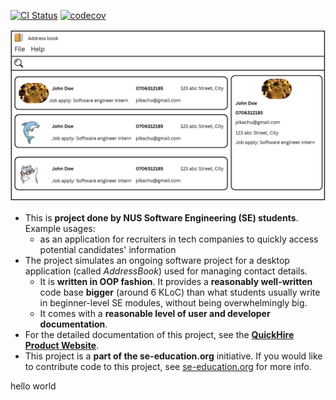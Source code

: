 [![CI Status](https://github.com/se-edu/addressbook-level3/workflows/Java%20CI/badge.svg)](https://github.com/se-edu/addressbook-level3/actions)
[![codecov](https://codecov.io/gh/AY2425S2-CS2103T-T16-3/tp/graph/badge.svg?token=AL9NMUSTGX)](https://codecov.io/gh/AY2425S2-CS2103T-T16-3/tp)

![Ui](docs/images/Ui.png)

* This is **project done by NUS Software Engineering (SE) students**.<br>
  Example usages:
  * as an application for recruiters in tech companies to quickly access potential candidates' information
* The project simulates an ongoing software project for a desktop application (called _AddressBook_) used for managing contact details.
  * It is **written in OOP fashion**. It provides a **reasonably well-written** code base **bigger** (around 6 KLoC) than what students usually write in beginner-level SE modules, without being overwhelmingly big.
  * It comes with a **reasonable level of user and developer documentation**.
* For the detailed documentation of this project, see the **[QuickHire Product Website](https://ay2425s2-cs2103t-t16-3.github.io/tp/)**.
* This project is a **part of the se-education.org** initiative. If you would like to contribute code to this project, see [se-education.org](https://se-education.org/#contributing-to-se-edu) for more info.


hello world
